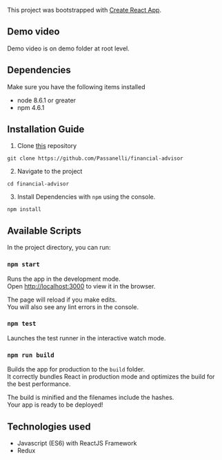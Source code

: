 This project was bootstrapped with [Create React App](https://github.com/facebookincubator/create-react-app).

## Demo video

Demo video is on demo folder at root level.

## Dependencies

Make sure you have the following items installed

* node 8.6.1 or greater
* npm 4.6.1

## Installation Guide

1. Clone [this](https://github.com/Passanelli/financial-advisor) repository

  `git clone https://github.com/Passanelli/financial-advisor`

2. Navigate to the project

  `cd financial-advisor`

3. Install Dependencies with `npm` using the console.

  `npm install`


## Available Scripts

In the project directory, you can run:

### `npm start`

Runs the app in the development mode.<br>
Open [http://localhost:3000](http://localhost:3000) to view it in the browser.

The page will reload if you make edits.<br>
You will also see any lint errors in the console.

### `npm test`

Launches the test runner in the interactive watch mode.<br>

### `npm run build`

Builds the app for production to the `build` folder.<br>
It correctly bundles React in production mode and optimizes the build for the best performance.

The build is minified and the filenames include the hashes.<br>
Your app is ready to be deployed!

## Technologies used

  * Javascript (ES6) with ReactJS Framework
  * Redux